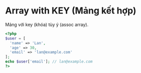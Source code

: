 # Array with KEY (Mảng kết hợp)

Mảng với key (khóa) tùy ý (assoc array).

```php
<?php
$user = [
  'name' => 'Lan',
  'age' => 30,
  'email' => 'lan@example.com'
];
echo $user['email']; // lan@example.com
?>
```
